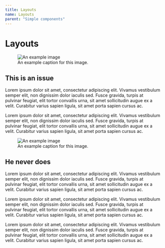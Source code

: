 ```yaml
---
title: Layouts
name: Layouts
parent: "Simple components"
---
```

<h1 class="margin-top-zero">Layouts</h1>
<figure class="float-right">
    <img src="https://learninglab.rmit.edu.au/sites/default/files/quoting-blockquote.png" class="borde" alt="An example image" />
    <figcaption>An example caption for this image.</figcaption>
</figure>
<h2>This is an issue</h2>
<p>Lorem ipsum dolor sit amet, consectetur adipiscing elit. Vivamus vestibulum semper elit, non dignissim dolor iaculis sed. Fusce gravida, turpis at pulvinar feugiat, elit tortor convallis urna, sit amet sollicitudin augue ex a velit. Curabitur varius sapien ligula, sit amet porta sapien cursus ac.</p>
<p>Lorem ipsum dolor sit amet, consectetur adipiscing elit. Vivamus vestibulum semper elit, non dignissim dolor iaculis sed. Fusce gravida, turpis at pulvinar feugiat, elit tortor convallis urna, sit amet sollicitudin augue ex a velit. Curabitur varius sapien ligula, sit amet porta sapien cursus ac.</p>
<figure class="float-left">
    <img src="../../images/img-example-graph.png" class="border" alt="An example image" />
    <figcaption>An example caption for this image.</figcaption>
</figure>
<h2 class="margin-top-zero">He never does</h2>
<p>Lorem ipsum dolor sit amet, consectetur adipiscing elit. Vivamus vestibulum semper elit, non dignissim dolor iaculis sed. Fusce gravida, turpis at pulvinar feugiat, elit tortor convallis urna, sit amet sollicitudin augue ex a velit. Curabitur varius sapien ligula, sit amet porta sapien cursus ac.</p>
<p>Lorem ipsum dolor sit amet, consectetur adipiscing elit. Vivamus vestibulum semper elit, non dignissim dolor iaculis sed. Fusce gravida, turpis at pulvinar feugiat, elit tortor convallis urna, sit amet sollicitudin augue ex a velit. Curabitur varius sapien ligula, sit amet porta sapien cursus ac.</p>
<p>Lorem ipsum dolor sit amet, consectetur adipiscing elit. Vivamus vestibulum semper elit, non dignissim dolor iaculis sed. Fusce gravida, turpis at pulvinar feugiat, elit tortor convallis urna, sit amet sollicitudin augue ex a velit. Curabitur varius sapien ligula, sit amet porta sapien cursus ac.</p>